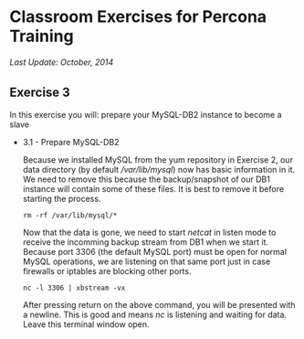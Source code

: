 # Classroom Exercises for Percona Training
###### Last Update: October, 2014

## Exercise 3

In this exercise you will: prepare your MySQL-DB2 instance to become a slave

* 3.1 - Prepare MySQL-DB2

  Because we installed MySQL from the yum repository in Exercise 2, our data directory (by default _/var/lib/mysql_) now has basic information in it. We need to remove this because the backup/snapshot of our DB1 instance will contain some of these files. It is best to remove it before starting the process.
    
    `rm -rf /var/lib/mysql/*`
    
  Now that the data is gone, we need to start _netcat_ in listen mode to receive the incomming backup stream from DB1 when we start it. Because port 3306 (the default MySQL port) must be open for normal MySQL operations, we are listening on that same port just in case firewalls or iptables are blocking other ports.
    
    `nc -l 3306 | xbstream -vx`
    
  After pressing return on the above command, you will be presented with a newline. This is good and means _nc_ is listening and waiting for data. Leave this terminal window open.
